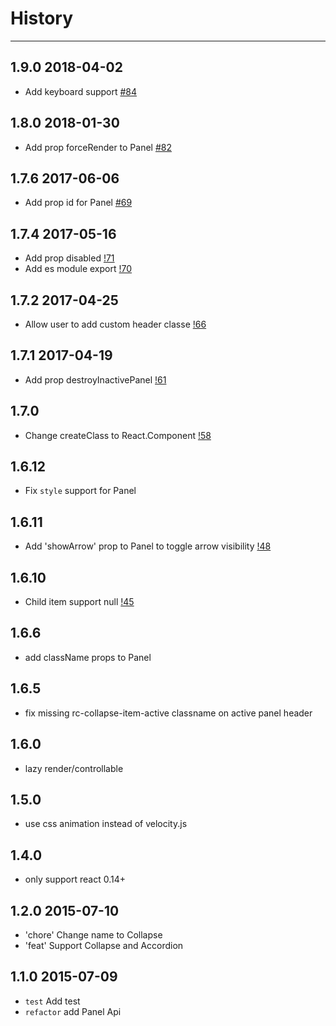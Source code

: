 # History
----

## 1.9.0 2018-04-02

- Add keyboard support [#84](https://github.com/react-component/collapse/pull/84)

## 1.8.0 2018-01-30

- Add prop forceRender to Panel [#82](https://github.com/react-component/collapse/pull/82)

## 1.7.6 2017-06-06

- Add prop id for Panel [#69](https://github.com/react-component/collapse/issues/69)

## 1.7.4 2017-05-16

- Add prop disabled [!71](https://github.com/react-component/collapse/pull/71)
- Add es module export [!70](https://github.com/react-component/collapse/pull/70)

## 1.7.2 2017-04-25

- Allow user to add custom header classe [!66](https://github.com/react-component/collapse/pull/66)

## 1.7.1 2017-04-19

- Add prop destroyInactivePanel [!61](https://github.com/react-component/collapse/pull/61)

## 1.7.0

- Change createClass to React.Component [!58](https://github.com/react-component/collapse/pull/58)

## 1.6.12

- Fix `style` support for Panel

## 1.6.11

- Add 'showArrow' prop to Panel to toggle arrow visibility [!48](https://github.com/react-component/collapse/pull/48)

## 1.6.10

- Child item support null [!45](https://github.com/react-component/collapse/pull/45)

## 1.6.6

- add className props to Panel

## 1.6.5

- fix missing rc-collapse-item-active classname on active panel header

## 1.6.0

- lazy render/controllable

## 1.5.0

- use css animation instead of velocity.js

## 1.4.0

- only support react 0.14+

## 1.2.0 2015-07-10

- 'chore' Change name to Collapse
- 'feat' Support Collapse and Accordion

## 1.1.0 2015-07-09

- `test` Add test
- `refactor` add Panel Api
